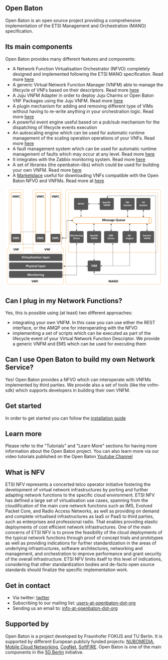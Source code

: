 ## Open Baton
Open Baton is an open source project providing a comprehensive implementation of the ETSI Management and Orchestration (MANO) specification. 

## Its main components
Open Baton provides many different features and components: 

* A Network Function Virtualisation Orchestrator (NFVO) completely designed and implemented following the ETSI MANO specification. Read more [here][nfvo]
* A generic Virtual Network Function Manager (VNFM) able to manage the lifecycle of VNFs based on their descriptors. Read more [here][vnfm-generic]
* A Juju VNFM Adapter in order to deploy Juju Charms or Open Baton VNF Packages using the Juju VNFM. Read more [here][juju-vnfm]
* A plugin mechanism for adding and removing different type of VIMs without having to re-write anything in your orchestration logic. Read more [here][vim-plugin]
* A powerful event engine useful based on a pub/sub mechanism for the dispatching of lifecycle events execution
* An autoscaling engine which can be used for automatic runtime management of the scaling operation operations of your VNFs. Read more [here][autoscaling-system]
* A fault management system which can be used for automatic runtime management of faults which may occur at any level. Read more [here][fm-system]
* It integrates with the Zabbix monitoring system. Read more [here][zabbix-plugin]
* A set of libraries (the openbaton-libs) which could be used for building your own VNFM. Read more [here][openbaton-libs]
* A [Marketplace][marketplace] useful for downloading VNFs compatible with the Open Baton NFVO and VNFMs. Read more at [here][marketplace-doc]

![Setup architecture][install-architecture]

## Can I plug in my Network Functions?
Yes, this is possible using (at least) two different approaches:

* integrating your own VNFM. In this case you can use either the REST interface, or the AMQP one for interoperating with the NFVO
* implementing a set of scripts which can be executed as part of the lifecycle event of your Virtual Network Function Descriptor. We provide a generic VNFM and EMS which can be used for executing them

## Can I use Open Baton to build my own Network Service?
Yes! Open Baton provides a NFVO which can interoperate with VNFMs implemented by third parties. We provide also a set of tools (like the vnfm-sdk) which supports developers in building their own VNFM. 

## Get started 
In order to get started you can follow the [installation guide][install-guide]

## Learn more
Please refer to the "Tutorials" and "Learn More" sections for having more information about the Open Baton project. You can also learn more via our video tutorials published on the Open Baton [Youtube Channel][youtube]

## What is NFV  
ETSI NFV represents a concerted telco operator initiative fostering the development of virtual network infrastructures by porting and further adapting network functions to the specific cloud environment. 
ETSI NFV has defined a large set of virtualisation use cases, spanning from the cloudification of the main core network functions such as IMS, Evolved Packet Core, and Radio Access Networks, as well as providing on demand and complete virtualised infrastructures as IaaS or PaaS to third parties, such as enterprises and professional radio. 
That enables providing elastic deployments of cost efficient network infrastructures.
One of the main concerns of ETSI NFV is to prove the feasibility of the cloud deployments of the typical network functions through proof of concept trials and prototypes as well as providing indications for further standardization in the areas of underlying infrastructures, software architectures, networking and management, and orchestration to improve performance and grant security of the overall infrastructure.
ETSI NFV limits itself to this level of indications, considering that other standardization bodies and de-facto open source standards should finalize the specific implementation work. 

## Get in contact 

* Via twitter: [twitter][openbaton]
* Subscribing to our mailing list: [users-at-openbaton-dot-org]
* Sending us an email to: [info-at-openbaton-dot-org]

## Supported by
Open Baton is a project developed by Fraunhofer FOKUS and TU Berlin. It is supported by different European publicly funded projects: [NUBOMEDIA][nubomedia], [Mobile Cloud Networking][mcn], [CogNet][cognet], [SoftFIRE][softfire]. Open Baton is one of the main components in the [5G Berlin][5g-berlin] initiative.  

[5g-berlin]: http://www.5g-berlin.org/
[autoscaling-system]: https://github.com/openbaton/autoscaling
[cognet]: http://www.cognet.5g-ppp.eu/cognet-in-5gpp/
[fm-system]: https://github.com/openbaton/fm-system
[info-at-openbaton-dot-org]: mailto:info@openbaton.org
[install-architecture]:images/install-architecture-rel.2.png
[install-guide]:nfvo-installation
[juju-vnfm]:vnfm-juju
[marketplace]: http://marketplace.openbaton.org
[marketplace-doc]: marketplace
[mcn]: http://mobile-cloud-networking.eu/site/
[nfvo]: nfvo-installation
[nubomedia]: https://www.nubomedia.eu/
[openbaton-libs]: https://github.com/openbaton/openbaton-libs
[openbaton]:https://twitter.com/openbaton
[softfire]: https://www.softfire.eu/
[users-at-openbaton-dot-org]: mailto:listen@openbaton.org?subject=subscribe%20users
[youtube]: https://www.youtube.com/channel/UCYXY4rGKrKbBNheClFEKaAw
[zabbix-plugin]: zabbix-plugin
[vim-plugin]: vim-plugin
[vnfm-generic]: vnfm-generic

<!---
 Script for open external links in a new tab
-->
<script type="text/javascript" charset="utf-8">
      // Creating custom :external selector
      $.expr[':'].external = function(obj){
          return !obj.href.match(/^mailto\:/)
                  && (obj.hostname != location.hostname);
      };
      $(function(){
        $('a:external').addClass('external');
        $(".external").attr('target','_blank');
      })
</script>
